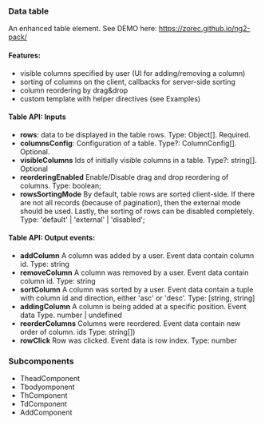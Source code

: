 ### Data table
An enhanced table element. See DEMO here: https://zorec.github.io/ng2-pack/

#### Features:
- visible columns specified by user (UI for adding/removing a column)
- sorting of columns on the client, callbacks for server-side sorting
- column reordering by drag&drop
- custom template with helper directives (see Examples)


#### Table API: Inputs
- **rows**: data to be displayed in the table rows. Type: Object[]. Required.
- **columnsConfig**: Configuration of a table. Type?: ColumnConfig[]. Optional.
- **visibleColumns** Ids of initially visible columns in a table. Type?: string[]. Optional
- **reorderingEnabled** Enable/Disable drag and drop reordering of columns. Type: boolean;
- **rowsSortingMode** By default, table rows are sorted client-side. If there are not all records (because of pagination), then the external mode should be used. Lastly, the sorting of rows can be disabled completely.  Type: 'default' | 'external' | 'disabled';

#### Table API: Output events:

- **addColumn** A column was added by a user. Event data contain column id. Type: string
- **removeColumn** A column was removed by a user. Event data contain column id. Type: string
- **sortColumn** A column was sorted by a user. Event data contain a tuple with column id and direction, either 'asc' or 'desc'. Type: [string, string]
- **addingColumn** A column is being added at a specific position. Event data Type. number | undefined
- **reorderColumns** Columns were reordered. Event data contain new order of column. ids Type: string[])
- **rowClick** Row was clicked. Event data is row index. Type: number


### Subcomponents
- TheadComponent
- Tbodyomponent
- ThComponent
- TdComponent
- AddComponent
